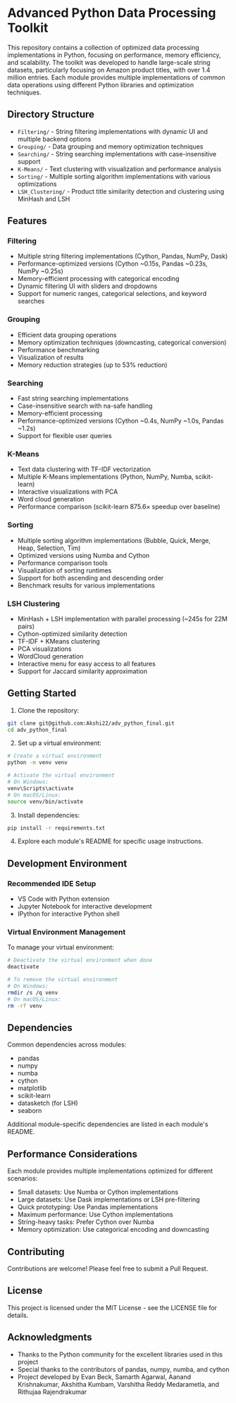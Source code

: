 # Advanced Python Data Processing Toolkit

This repository contains a collection of optimized data processing implementations in Python, focusing on performance, memory efficiency, and scalability. The toolkit was developed to handle large-scale string datasets, particularly focusing on Amazon product titles, with over 1.4 million entries. Each module provides multiple implementations of common data operations using different Python libraries and optimization techniques.

## Directory Structure

- `Filtering/` - String filtering implementations with dynamic UI and multiple backend options
- `Grouping/` - Data grouping and memory optimization techniques
- `Searching/` - String searching implementations with case-insensitive support
- `K-Means/` - Text clustering with visualization and performance analysis
- `Sorting/` - Multiple sorting algorithm implementations with various optimizations
- `LSH_Clustering/` - Product title similarity detection and clustering using MinHash and LSH

## Features

### Filtering
- Multiple string filtering implementations (Cython, Pandas, NumPy, Dask)
- Performance-optimized versions (Cython ~0.15s, Pandas ~0.23s, NumPy ~0.25s)
- Memory-efficient processing with categorical encoding
- Dynamic filtering UI with sliders and dropdowns
- Support for numeric ranges, categorical selections, and keyword searches

### Grouping
- Efficient data grouping operations
- Memory optimization techniques (downcasting, categorical conversion)
- Performance benchmarking
- Visualization of results
- Memory reduction strategies (up to 53% reduction)

### Searching
- Fast string searching implementations
- Case-insensitive search with na-safe handling
- Memory-efficient processing
- Performance-optimized versions (Cython ~0.4s, NumPy ~1.0s, Pandas ~1.2s)
- Support for flexible user queries

### K-Means
- Text data clustering with TF-IDF vectorization
- Multiple K-Means implementations (Python, NumPy, Numba, scikit-learn)
- Interactive visualizations with PCA
- Word cloud generation
- Performance comparison (scikit-learn 875.6× speedup over baseline)

### Sorting
- Multiple sorting algorithm implementations (Bubble, Quick, Merge, Heap, Selection, Tim)
- Optimized versions using Numba and Cython
- Performance comparison tools
- Visualization of sorting runtimes
- Support for both ascending and descending order
- Benchmark results for various implementations

### LSH Clustering
- MinHash + LSH implementation with parallel processing (~245s for 22M pairs)
- Cython-optimized similarity detection
- TF-IDF + KMeans clustering
- PCA visualizations
- WordCloud generation
- Interactive menu for easy access to all features
- Support for Jaccard similarity approximation

## Getting Started

1. Clone the repository:
```bash
git clone git@github.com:Akshi22/adv_python_final.git
cd adv_python_final
```

2. Set up a virtual environment:
```bash
# Create a virtual environment
python -m venv venv

# Activate the virtual environment
# On Windows:
venv\Scripts\activate
# On macOS/Linux:
source venv/bin/activate
```

3. Install dependencies:
```bash
pip install -r requirements.txt
```

4. Explore each module's README for specific usage instructions.

## Development Environment

### Recommended IDE Setup
- VS Code with Python extension
- Jupyter Notebook for interactive development
- IPython for interactive Python shell

### Virtual Environment Management
To manage your virtual environment:

```bash
# Deactivate the virtual environment when done
deactivate

# To remove the virtual environment
# On Windows:
rmdir /s /q venv
# On macOS/Linux:
rm -rf venv
```

## Dependencies

Common dependencies across modules:
- pandas
- numpy
- numba
- cython
- matplotlib
- scikit-learn
- datasketch (for LSH)
- seaborn

Additional module-specific dependencies are listed in each module's README.

## Performance Considerations

Each module provides multiple implementations optimized for different scenarios:
- Small datasets: Use Numba or Cython implementations
- Large datasets: Use Dask implementations or LSH pre-filtering
- Quick prototyping: Use Pandas implementations
- Maximum performance: Use Cython implementations
- String-heavy tasks: Prefer Cython over Numba
- Memory optimization: Use categorical encoding and downcasting

## Contributing

Contributions are welcome! Please feel free to submit a Pull Request.

## License

This project is licensed under the MIT License - see the LICENSE file for details.

## Acknowledgments

- Thanks to the Python community for the excellent libraries used in this project
- Special thanks to the contributors of pandas, numpy, numba, and cython
- Project developed by Evan Beck, Samarth Agarwal, Aanand Krishnakumar, Akshitha Kumbam, Varshitha Reddy Medarametla, and Rithujaa Rajendrakumar